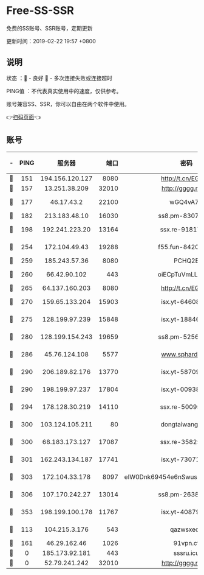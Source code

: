 # Free-SS-SSR

免费的SS账号、SSR账号，定期更新

更新时间：2019-02-22 19:57 +0800

## 说明

状态     ：🙂 - 良好 🙁 - 多次连接失败或连接超时

PING值   ：不代表真实使用中的速度，仅供参考。

账号兼容SS、SSR，你可以自由在两个软件中使用。

👉[扫码页面](https://liesauer.github.io/free-ss-ssr.github.io/)👈

## 账号

|-|PING|服务器|端口|密码|加密方式|区域|
|:----:|:----:|:-----:|-----:|:----:|:----:|:----:|
|🙂|151|194.156.120.127|8080|http://t.cn/EGJIyrl|rc4-md5|RU|
|🙂|157|13.251.38.209|32010|http://gggg.rocks|chacha20|SG|
|🙂|177|46.17.43.2|22100|wGQ4vA7D|aes-256-gcm|RU|
|🙂|182|213.183.48.10|16030|ss8.pm-83073049|rc4-md5|RU|
|🙂|198|192.241.223.20|13164|ssx.re-91817588|aes-256-cfb|US|
|🙂|254|172.104.49.43|19288|f55.fun-84203624|aes-256-cfb|SG|
|🙂|259|185.243.57.36|8080|PCHQ2E|rc4-md5|US|
|🙂|260|66.42.90.102|443|oiECpTuVmLLxk4Ts|aes-256-cfb|US|
|🙂|265|64.137.160.203|8080|http://t.cn/EGJIyrl|rc4-md5|CA|
|🙂|270|159.65.133.204|15903|isx.yt-64608390|aes-256-cfb|SG|
|🙂|275|128.199.97.239|15848|isx.yt-18846898|aes-256-cfb|SG|
|🙂|280|128.199.154.243|19659|ss8.pm-52569883|aes-256-cfb|SG|
|🙂|286|45.76.124.108|5577|www.sphard.com|aes-256-cfb|AU|
|🙂|290|206.189.82.176|13770|isx.yt-58709121|aes-256-cfb|SG|
|🙂|290|198.199.97.237|17804|isx.yt-00938684|aes-256-cfb|US|
|🙂|294|178.128.30.219|14110|ssx.re-50095618|aes-256-cfb|SG|
|🙂|300|103.124.105.211|80|dongtaiwang.com|aes-256-cfb|US|
|🙂|300|68.183.173.127|17087|ssx.re-35825697|aes-256-cfb|US|
|🙂|301|162.243.134.187|17741|isx.yt-73071395|aes-256-cfb|US|
|🙂|303|172.104.33.178|8097|eIW0Dnk69454e6nSwuspv9DmS201tQ0D|aes-256-cfb|SG|
|🙂|306|107.170.242.27|13014|ss8.pm-26383123|aes-256-cfb|US|
|🙂|353|198.199.100.178|11767|isx.yt-40879146|aes-256-cfb|US|
|🙂|113|104.215.3.176|543|qazwsxedc|aes-256-gcm|JP|
|🙁|161|46.29.162.46|1026|91vpn.cf|rc4-md5|RU|
|🙁|0|185.173.92.181|443|sssru.icu|rc4-md5|RU|
|🙁|0|52.79.241.242|32010|http://gggg.rocks|chacha20|KR|
